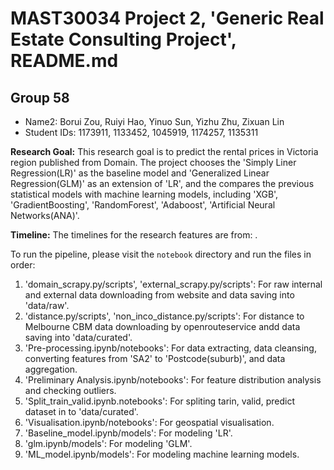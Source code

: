 # MAST30034 Project 2, 'Generic Real Estate Consulting Project', README.md
## Group 58
- Name2: Borui Zou, Ruiyi Hao, Yinuo Sun, Yizhu Zhu, Zixuan Lin 
- Student IDs: 1173911, 1133452, 1045919, 1174257, 1135311

**Research Goal:** This research goal is to predict the rental prices in Victoria region published from Domain. The project chooses the 'Simply Liner Regression(LR)' as the baseline model and 'Generalized Linear Regression(GLM)' as an extension of 'LR', and the compares the previous statistical models with machine learning models, including 'XGB', 'GradientBoosting', 'RandomForest', 'Adaboost', 'Artificial Neural Networks(ANA)'.

**Timeline:** The timelines for the research features are from: .

To run the pipeline, please visit the `notebook` directory and run the files in order:
1. 'domain_scrapy.py/scripts', 'external_scrapy.py/scripts': For raw internal and external data downloading from website and data saving into 'data/raw'.
2. 'distance.py/scripts', 'non_inco_distance.py/scripts': For distance to Melbourne CBM data downloading by openrouteservice andd data saving into 'data/curated'.
3. 'Pre-processing.ipynb/notebooks': For data extracting, data cleansing, converting features from 'SA2' to 'Postcode(suburb)', and data aggregation.
4. 'Preliminary Analysis.ipynb/notebooks': For feature distribution analysis and checking outliers.
5. 'Split_train_valid.ipynb.notebooks': For spliting tarin, valid, predict dataset in to 'data/curated'.
6. 'Visualisation.ipynb/notebooks': For geospatial visualisation.
7. 'Baseline_model.ipynb/models': For modeling 'LR'.
8. 'glm.ipynb/models': For modeling 'GLM'.
9. 'ML_model.ipynb/models': For modeling machine learning models.
